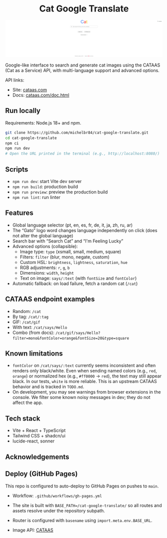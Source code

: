 <h1 align="center">Cat Google Translate</h1>

<p align="center">
  <img src="./public/catintro.png" alt="Cat Google Translate hero" width="960" />
</p>

Google-like interface to search and generate cat images using the CATAAS (Cat as a Service) API, with multi-language support and advanced options.

API links:
- Site: [cataas.com](https://cataas.com/)
- Docs: [cataas.com/doc.html](https://cataas.com/doc.html)

## Run locally

Requirements: Node.js 18+ and npm.

```sh
git clone https://github.com/michelbr84/cat-google-translate.git
cd cat-google-translate
npm ci
npm run dev
# Open the URL printed in the terminal (e.g., http://localhost:8080/)
```

## Scripts

- `npm run dev`: start Vite dev server
- `npm run build`: production build
- `npm run preview`: preview the production build
- `npm run lint`: run linter

## Features

- Global language selector (pt, en, es, fr, de, it, ja, zh, ru, ar)
- The “Gato” logo word changes language independently on click (does not alter the global language)
- Search bar with “Search Cat” and “I'm Feeling Lucky”
- Advanced options (collapsible):
  - Image type: `type` (xsmall, small, medium, square)
  - Filters: `filter` (blur, mono, negate, custom)
  - Custom HSL: `brightness`, `lightness`, `saturation`, `hue`
  - RGB adjustments: `r`, `g`, `b`
  - Dimensions: `width`, `height`
  - Text on image: `says/:text` (with `fontSize` and `fontColor`)
- Automatic fallback: on load failure, fetch a random cat (`/cat`)

## CATAAS endpoint examples

- Random: `/cat`
- By tag: `/cat/:tag`
- GIF: `/cat/gif`
- With text: `/cat/says/Hello`
- Combo (from docs): `/cat/gif/says/Hello?filter=mono&fontColor=orange&fontSize=20&type=square`

## Known limitations

- `fontColor` on `/cat/says/:text` currently seems inconsistent and often renders only black/white. Even when sending named colors (e.g., `red`, `orange`) or normalized hex (e.g., `#ff0000` → `red`), the text may still appear black. In our tests, `white` is more reliable. This is an upstream CATAAS behavior and is tracked in `TODO.md`.
 - On development, you may see warnings from browser extensions in the console. We filter some known noisy messages in dev; they do not affect the app.

## Tech stack

- Vite + React + TypeScript
- Tailwind CSS + shadcn/ui
- lucide-react, sonner

## Acknowledgements

## Deploy (GitHub Pages)

This repo is configured to auto-deploy to GitHub Pages on pushes to `main`.

- Workflow: `.github/workflows/gh-pages.yml`
- The site is built with `BASE_PATH=/cat-google-translate/` so all routes and assets resolve under the repository subpath.
- Router is configured with `basename` using `import.meta.env.BASE_URL`.

- Image API: [CATAAS](https://cataas.com/)
